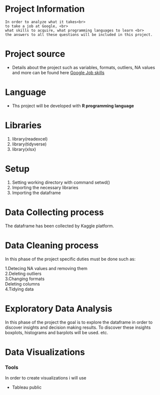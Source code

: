 # Project Information
``` 
In order to analyze what it takes<br> 
to take a job at Google, <br> 
what skills to acquire, what programming languages to learn <br>
the answers to all these questions will be included in this project.
```
# Project source 
* Details about the project such as variables, formats, outliers, NA values and more can be found here [Google Job skills](https://www.kaggle.com/niyamatalmass/google-job-skills)


# Language
* Ths project will be developed with **R programming language**

# Libraries 
1. library(readexcel)
2. library(tidyverse)
3. library(xlsx)

# Setup 
1. Setting working directory with command setwd()
2. Importing the necessary libraries 
3. Importing the dataframe

# Data Collecting process 
The dataframe has been collected by Kaggle platform.

# Data Cleaning process
In this phase of the project specific duties must be done such as:

1.Detecing NA values and removing them <br>
2.Deleting outliers <br>
3.Changing formats <br>
Deleting columns <br>
4.Tidying data

# Exploratory Data Analysis
In this phase of the project the goal is to explore the dataframe in order to discover insights
and decision making results. To discover these insights boxplots, histograms and  barplots
will be used. etc.

# Data Visualizations

### Tools
In order to create visualizations i will use 
* Tableau public

